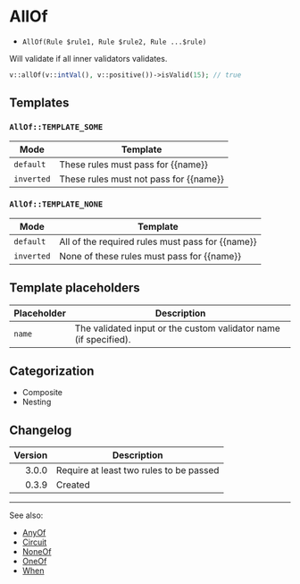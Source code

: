 # AllOf

- `AllOf(Rule $rule1, Rule $rule2, Rule ...$rule)`

Will validate if all inner validators validates.

```php
v::allOf(v::intVal(), v::positive())->isValid(15); // true
```

## Templates

### `AllOf::TEMPLATE_SOME`

| Mode       | Template                               |
|------------|----------------------------------------|
| `default`  | These rules must pass for {{name}}     |
| `inverted` | These rules must not pass for {{name}} |

### `AllOf::TEMPLATE_NONE`

| Mode       | Template                                         |
|------------|--------------------------------------------------|
| `default`  | All of the required rules must pass for {{name}} |
| `inverted` | None of these rules must pass for {{name}}       |

## Template placeholders

| Placeholder | Description                                                      |
|-------------|------------------------------------------------------------------|
| `name`      | The validated input or the custom validator name (if specified). |

## Categorization

- Composite
- Nesting

## Changelog

| Version | Description                             |
|--------:|-----------------------------------------|
|   3.0.0 | Require at least two rules to be passed |
|   0.3.9 | Created                                 |

***
See also:

- [AnyOf](AnyOf.md)
- [Circuit](Circuit.md)
- [NoneOf](NoneOf.md)
- [OneOf](OneOf.md)
- [When](When.md)

